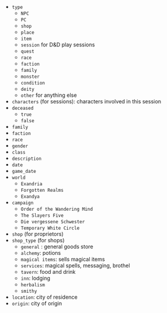 
- `type`
	- `NPC`
	- `PC`
	- `shop`
	- `place`
	- `item`
	- `session` for D&D play sessions
	- `quest`
	- `race`
	- `faction`
	- `family`
	- `monster`
	- `condition`
	- `deity`
	- `other` for anything else
- `characters` (for sessions): characters involved in this session
- `deceased`
	- `true`
	- `false`
- `family`
- `faction`
- `race`
- `gender`
- `class`
- `description`
- `date`
- `game_date`
- `world`
	- `Exandria`
	- `Forgotten Realms`
	- `Exandya`
- `campaign`
	- `Order of the Wandering Mind`
	- `The Slayers Five`
	- `Die vergessene Schwester`
	- `Temporary White Circle`
- `shop` (for proprietors)
- `shop_type` (for shops)
	- `general` : general goods store
	- `alchemy`: potions
	- `magical items`: sells magical items
	- `services`: magical spells, messaging, brothel
	- `tavern`: food and drink
	- `inn`: lodging
	- `herbalism`
	- `smithy`
- `location`: city of residence
- `origin`: city of origin
